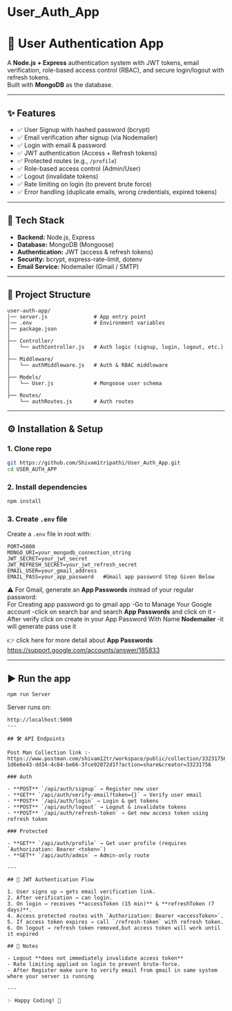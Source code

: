 # User_Auth_App

# 🔐 User Authentication App

A **Node.js + Express** authentication system with JWT tokens, email verification, role-based access control (RBAC), and secure login/logout with refresh tokens.  
Built with **MongoDB** as the database.

---

## ✨ Features

- ✅ User Signup with hashed password (bcrypt)
- ✅ Email verification after signup (via Nodemailer)
- ✅ Login with email & password
- ✅ JWT authentication (Access + Refresh tokens)
- ✅ Protected routes (e.g., `/profile`)
- ✅ Role-based access control (Admin/User)
- ✅ Logout (invalidate tokens)
- ✅ Rate limiting on login (to prevent brute force)
- ✅ Error handling (duplicate emails, wrong credentials, expired tokens)

---

## 🚀 Tech Stack

- **Backend:** Node.js, Express
- **Database:** MongoDB (Mongoose)
- **Authentication:** JWT (access & refresh tokens)
- **Security:** bcrypt, express-rate-limit, dotenv
- **Email Service:** Nodemailer (Gmail / SMTP)

---

## 📂 Project Structure

```
user-auth-app/
│── server.js               # App entry point
│── .env                    # Environment variables
│── package.json
│
├── Controller/
│   └── authController.js   # Auth logic (signup, login, logout, etc.)
│
├── Middleware/
│   └── authMiddleware.js   # Auth & RBAC middleware
│
├── Models/
│   └── User.js             # Mongoose user schema
│
├── Routes/
    └── authRoutes.js       # Auth routes

```

---

## ⚙️ Installation & Setup

### 1. Clone repo

```bash
git https://github.com/Shivam1tripathi/User_Auth_App.git
cd USER_AUTH_APP
```

### 2. Install dependencies

```bash
npm install
```

### 3. Create `.env` file

Create a `.env` file in root with:

```
PORT=5000
MONGO_URI=your_mongodb_connection_string
JWT_SECRET=your_jwt_secret
JWT_REFRESH_SECRET=your_jwt_refresh_secret
EMAIL_USER=your_gmail_address
EMAIL_PASS=your_app_password   #Gmail app password Step Given Below
```

⚠️ For Gmail, generate an **App Passwords** instead of your regular password:  
For Creating app password go to gmail app
-Go to Manage Your Google account
-click on search bar and search **App Passwords** and click on it
-After verify click on create in your App Password With Name **Nodemailer**
-it will generate pass use it

👉 click here for more detail about **App Passwords** https://support.google.com/accounts/answer/185833

---

## ▶️ Run the app

```
npm run Server
```

Server runs on:

```
http://localhost:5000
---

## 🛠 API Endpoints

Post Man Collection link :- https://www.postman.com/shivam12tr/workspace/public/collection/33231756-1d6e6e43-dd34-4c84-be66-3fce92072d1f?action=share&creator=33231756

### Auth

- **POST** `/api/auth/signup` → Register new user
- **GET** `/api/auth/verify-email?token={}` → Verify user email
- **POST** `/api/auth/login` → Login & get tokens
- **POST** `/api/auth/logout` → Logout & invalidate tokens
- **POST** `/api/auth/refresh-token` → Get new access token using refresh token

### Protected

- **GET** `/api/auth/profile` → Get user profile (requires `Authorization: Bearer <token>`)
- **GET** `/api/auth/admin` → Admin-only route

---

## 🔑 JWT Authentication Flow

1. User signs up → gets email verification link.
2. After verification → can login.
3. On login → receives **accessToken (15 min)** & **refreshToken (7 days)**.
4. Access protected routes with `Authorization: Bearer <accessToken>`.
5. If access token expires → call `/refresh-token` with refresh token.
6. On logout → refresh token removed,but access token will work until it expired

## 📌 Notes

- Logout **does not immediately invalidate access token**
- Rate limiting applied on login to prevent brute-force.
- After Register make sure to verify email from gmail in same system where your server is running

---

✨ Happy Coding! 🚀
```
